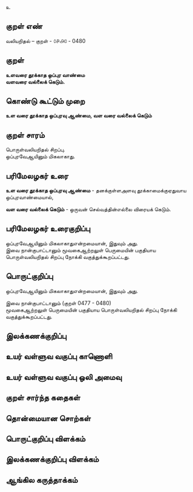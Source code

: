 உ

## குறள் எண் 

வலியறிதல்  – குறள் - ௦௪௮௦ - 0480  

## குறள் 

**உளவரை தூக்காத ஒப்புர வாண்மை  
வளவரை வல்லைக் கெடும்.**

## கொண்டு கூட்டும் முறை

**உள வரை தூக்காத ஒப்புரவு ஆண்மை, வள வரை வல்லைக் கெடும்**  

## குறள் சாரம் 

பொருள்வலியறிதல் சிறப்பு.  
ஒப்புரவேஆயினும் மிகலாகாது.

## பரிமேலழகர் உரை

**உள வரை தூக்காத ஒப்புரவு ஆண்மை** - தனக்குள்ளஅளவு தூக்காமைக்குஏதுவாய ஒப்புரவாண்மையால்,  

**வள வரை வல்லைக் கெடும்** - ஒருவன் செல்வத்தின்எல்லை விரையக் கெடும். 

## பரிமேலழகர் உரைகுறிப்பு   

ஒப்புரவேஆயினும் மிகலாகாதுஎன்றமையான், இதுவும் அது.  
இவை நான்குபாட்டானும் மூவகைஆற்றலுள் பெருமையின் பகுதியாய பொருள்வலியறிதல் சிறப்பு நோக்கி வகுத்துக்கூறப்பட்டது.     

## பொருட்குறிப்பு 

ஒப்புரவேஆயினும் மிகலாகாதுஎன்றமையான், இதுவும் அது.  

இவை நான்குபாட்டானும் (குறள் 0477 - 0480)  
மூவகைஆற்றலுள் பெருமையின் பகுதியாய பொருள்வலியறிதல் சிறப்பு நோக்கி வகுத்துக்கூறப்பட்டது.   

## இலக்கணக்குறிப்பு  


## உயர் வள்ளுவ வகுப்பு காணொளி


## உயர் வள்ளுவ வகுப்பு ஒலி அமைவு 

 
## குறள் சார்ந்த கதைகள் 


## தொன்மையான சொற்கள்


## பொருட்குறிப்பு விளக்கம்


## இலக்கணக்குறிப்பு விளக்கம்


## ஆங்கில கருத்தாக்கம் 


